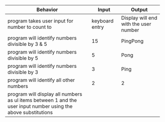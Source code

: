 |Behavior|Input|Output|
|---|---|---|
| program takes user input for number to count to| keyboard entry| Display will end with the user number|
| program will identify numbers divisible by 3 & 5 | 15 | PingPong |
| program will identify numbers divisible by 5 | 5 | Pong |
| program will identify numbers divisible by 3 | 3 | Ping |
| program will identify all other numbers | 2 | 2 |
| program will display all numbers as ul items between 1 and the user input number using the above substitutions |
